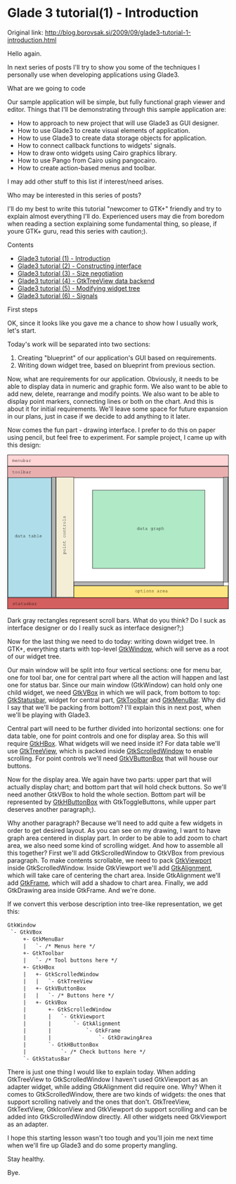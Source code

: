 # Glade 3 tutorial(1) - Introduction

Original link: http://blog.borovsak.si/2009/09/glade3-tutorial-1-introduction.html  

Hello again. 

In next series of posts I'll try to show you some of the techniques I personally use when developing applications using Glade3. 

What are we going to code 

Our sample application will be simple, but fully functional graph viewer and editor. Things that I'll be demonstrating through this sample application are:

* How to approach to new project that will use Glade3 as GUI designer.
* How to use Glade3 to create visual elements of application.
* How to use Glade3 to create data storage objects for application.
* How to connect callback functions to widgets' signals.
* How to draw onto widgets using Cairo graphics library.
* How to use Pango from Cairo using pangocairo.
* How to create action-based menus and toolbar.

I may add other stuff to this list if interest/need arises. 

Who may be interested in this series of posts? 

I'll do my best to write this tutorial "newcomer to GTK+" friendly and try to explain almost everything I'll do. Experienced users may die from boredom when reading a section explaining some fundamental thing, so please, if youre GTK+ guru, read this series with caution;). 

Contents

* [Glade3 tutorial (1) - Introduction](./introduction.md)
* [Glade3 tutorial (2) - Constructing interface](./2_constructing_interface.md)
* [Glade3 tutorial (3) - Size negotiation]()
* [Glade3 tutorial (4) - GtkTreeView data backend]()
* [Glade3 tutorial (5) - Modifying widget tree]()
* [Glade3 tutorial (6) - Signals]()

First steps 

OK, since it looks like you gave me a chance to show how I usually work, let's start. 

Today's work will be separated into two sections:

1. Creating "blueprint" of our application's GUI based on requirements.
2. Writing down widget tree, based on blueprint from previous section.

Now, what are requirements for our application. Obviously, it needs to be able to display data in numeric and graphic form. We also want to be able to add new, delete, rearrange and modify points. We also want to be able to display point markers, connecting lines or both on the chart. And this is about it for initial requirements. We'll leave some space for future expansion in our plans, just in case if we decide to add anything to it later. 

Now comes the fun part - drawing interface. I prefer to do this on paper using pencil, but feel free to experiment. For sample project, I came up with this design: 

![blueprint](./blueprint.png)

Dark gray rectangles represent scroll bars. What do you think? Do I suck as interface designer or do I really suck as interface designer?;) 

Now for the last thing we need to do today: writing down widget tree. In GTK+, everything starts with top-level [GtkWindow](http://library.gnome.org/devel/gtk/stable/GtkWindow.html), which will serve as a root of our widget tree. 

Our main window will be split into four vertical sections: one for menu bar, one for tool bar, one for central part where all the action will happen and last one for status bar. Since our main window (GtkWindow) can hold only one child widget, we need [GtkVBox](http://library.gnome.org/devel/gtk/stable/GtkVBox.html) in which we will pack, from bottom to top: [GtkStatusbar](http://library.gnome.org/devel/gtk/stable/GtkStatusbar.html), widget for central part, [GtkToolbar](http://library.gnome.org/devel/gtk/stable/GtkToolbar.html) and [GtkMenuBar](http://library.gnome.org/devel/gtk/stable/GtkMenuBar.html). Why did I say that we'll be packing from bottom? I'll explain this in next post, when we'll be playing with Glade3. 

Central part will need to be further divided into horizontal sections: one for data table, one for point controls and one for display area. So this will require [GtkHBox](http://library.gnome.org/devel/gtk/stable/GtkHBox.html). What widgets will we need inside it? For data table we'll use [GtkTreeView](http://library.gnome.org/devel/gtk/stable/GtkTreeView.html), which is packed inside [GtkScrolledWindow](http://library.gnome.org/devel/gtk/stable/GtkScrolledWindow.html) to enable scrolling. For point controls we'll need [GtkVButtonBox](http://library.gnome.org/devel/gtk/stable/GtkVButtonBox.html) that will house our buttons. 

Now for the display area. We again have two parts: upper part that will actually display chart; and bottom part that will hold check buttons. So we'll need another GtkVBox to hold the whole section. Bottom part will be represented by [GtkHButtonBox](http://library.gnome.org/devel/gtk/stable/GtkHButtonBox.html) with GtkToggleButtons, while upper part deserves another paragraph;). 

Why another paragraph? Because we'll need to add quite a few widgets in order to get desired layout. As you can see on my drawing, I want to have graph area centered in display part. In order to be able to add zoom to chart area, we also need some kind of scrolling widget. And how to assemble all this together? First we'll add GtkScrolledWindow to GtkVBox from previous paragraph. To make contents scrollable, we need to pack [GtkViewport](http://library.gnome.org/devel/gtk/stable/GtkViewport.html) inside GtkScrolledWindow. Inside GtkViewport we'll add [GtkAlignment](http://library.gnome.org/devel/gtk/stable/GtkAlignment.html), which will take care of centering the chart area. Inside GtkAlignment we'll add [GtkFrame](http://library.gnome.org/devel/gtk/stable/GtkFrame.html), which will add a shadow to chart area. Finally, we add GtkDrawing area inside GtkFrame. And we're done. 

If we convert this verbose description into tree-like representation, we get this:

```text
GtkWindow
 `- GtkVBox
     +- GtkMenuBar
     |   `- /* Menus here */
     +- GtkToolbar
     |   `- /* Tool buttons here */
     +- GtkHBox
     |   +- GtkScrolledWindow
     |   |   `- GtkTreeView
     |   +- GtkVButtonBox
     |   |   `- /* Buttons here */
     |   +- GtkVBox
     |       +- GtkScrolledWindow
     |       |   `- GtkViewport
     |       |       `- GtkAlignment
     |       |           `- GtkFrame
     |       |               `- GtkDrawingArea
     |       `- GtkHButtonBox
     |           `- /* Check buttons here */
     `- GtkStatusBar
```

There is just one thing I would like to explain today. When adding GtkTreeView to GtkScrolledWindow I haven't used GtkViewport as an adapter widget, while adding GtkAlignment did require one. Why? When it comes to GtkScrolledWindow, there are two kinds of widgets: the ones that support scrolling natively and the ones that don't. GtkTreeView, GtkTextView, GtkIconView and GtkViewport do support scrolling and can be added into GtkScrolledWindow directly. All other widgets need GtkViewport as an adapter. 

I hope this starting lesson wasn't too tough and you'll join me next time when we'll fire up Glade3 and do some property mangling. 

Stay healthy. 

Bye.